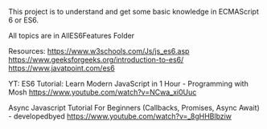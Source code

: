 This project is to understand and get some basic knowledge in ECMAScript 6 or ES6.

All topics are in AllES6Features Folder 


Resources:
https://www.w3schools.com/Js/js_es6.asp
https://www.geeksforgeeks.org/introduction-to-es6/
https://www.javatpoint.com/es6


YT:
ES6 Tutorial: Learn Modern JavaScript in 1 Hour - Programming with Mosh
https://www.youtube.com/watch?v=NCwa_xi0Uuc

Async Javascript Tutorial For Beginners (Callbacks, Promises, Async Await) - developedbyed
https://www.youtube.com/watch?v=_8gHHBlbziw